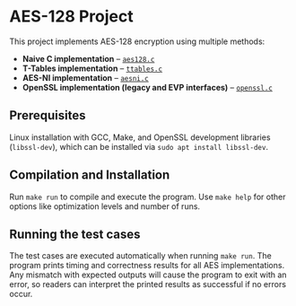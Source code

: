 # AES-128 Project

This project implements AES-128 encryption using multiple methods:

- **Naive C implementation** – [`aes128.c`](aes128.c)
- **T-Tables implementation** – [`ttables.c`](ttables.c)
- **AES-NI implementation** – [`aesni.c`](aesni.c)
- **OpenSSL implementation (legacy and EVP interfaces)** – [`openssl.c`](openssl.c)

## Prerequisites
Linux installation with GCC, Make, and OpenSSL development libraries (`libssl-dev`), which can be installed via `sudo apt install libssl-dev`.

## Compilation and Installation
Run `make run` to compile and execute the program. Use `make help` for other options like optimization levels and number of runs.

## Running the test cases
The test cases are executed automatically when running `make run`. The program prints timing and correctness results for all AES implementations. Any mismatch with expected outputs will cause the program to exit with an error, so readers can interpret the printed results as successful if no errors occur.
